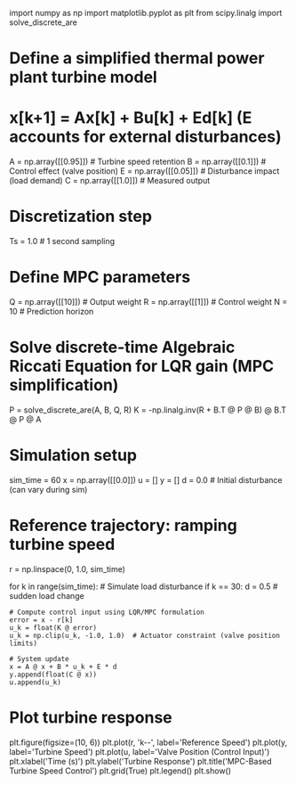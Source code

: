 import numpy as np
import matplotlib.pyplot as plt
from scipy.linalg import solve_discrete_are

# Define a simplified thermal power plant turbine model
# x[k+1] = Ax[k] + Bu[k] + Ed[k] (E accounts for external disturbances)
A = np.array([[0.95]])         # Turbine speed retention
B = np.array([[0.1]])          # Control effect (valve position)
E = np.array([[0.05]])         # Disturbance impact (load demand)
C = np.array([[1.0]])          # Measured output

# Discretization step
Ts = 1.0  # 1 second sampling

# Define MPC parameters
Q = np.array([[10]])   # Output weight
R = np.array([[1]])    # Control weight
N = 10                 # Prediction horizon

# Solve discrete-time Algebraic Riccati Equation for LQR gain (MPC simplification)
P = solve_discrete_are(A, B, Q, R)
K = -np.linalg.inv(R + B.T @ P @ B) @ B.T @ P @ A

# Simulation setup
sim_time = 60
x = np.array([[0.0]])
u = []
y = []
d = 0.0  # Initial disturbance (can vary during sim)

# Reference trajectory: ramping turbine speed
r = np.linspace(0, 1.0, sim_time)

for k in range(sim_time):
    # Simulate load disturbance
    if k == 30:
        d = 0.5  # sudden load change

    # Compute control input using LQR/MPC formulation
    error = x - r[k]
    u_k = float(K @ error)
    u_k = np.clip(u_k, -1.0, 1.0)  # Actuator constraint (valve position limits)

    # System update
    x = A @ x + B * u_k + E * d
    y.append(float(C @ x))
    u.append(u_k)

# Plot turbine response
plt.figure(figsize=(10, 6))
plt.plot(r, 'k--', label='Reference Speed')
plt.plot(y, label='Turbine Speed')
plt.plot(u, label='Valve Position (Control Input)')
plt.xlabel('Time (s)')
plt.ylabel('Turbine Response')
plt.title('MPC-Based Turbine Speed Control')
plt.grid(True)
plt.legend()
plt.show()
